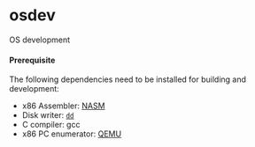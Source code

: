 # osdev
OS development 

#### Prerequisite

The following dependencies need to be installed for building and development:

- x86 Assembler: [NASM](https://www.nasm.us/)
- Disk writer: [`dd`](https://en.wikipedia.org/wiki/Dd_(Unix))
- C compiler: gcc
- x86 PC enumerator: [QEMU](https://www.qemu.org/docs/master/qemu-doc.html#QEMU-PC-System-emulator)
